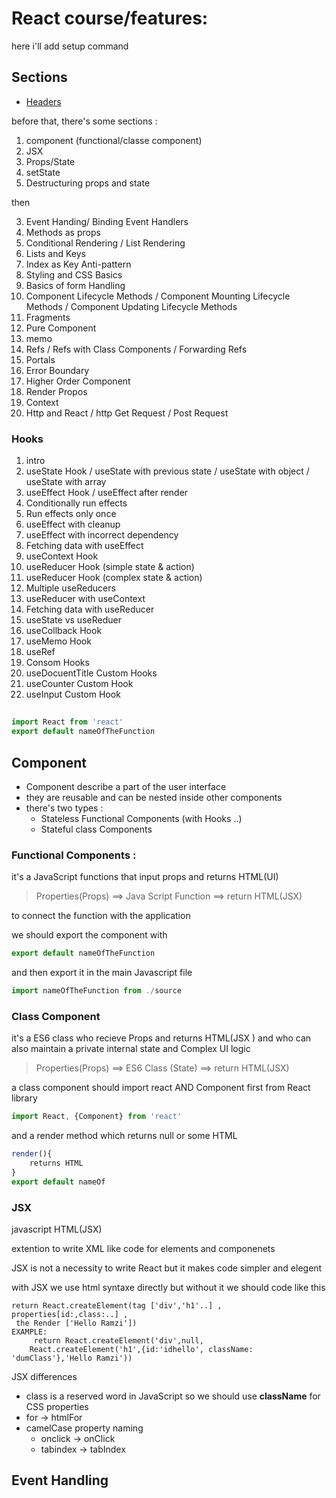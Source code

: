 # React course/features:
here i'll add setup command
## Sections
- [Headers](#linkheaders)

before that, there's some sections : 
1. component (functional/classe component)
2. JSX
3. Props/State
4. setState
5. Destructuring props and state

then

3. Event Handing/ Binding Event Handlers
7. Methods as props
2. Conditional Rendering / List Rendering
3. Lists and Keys 
2. Index as Key Anti-pattern
3. Styling and CSS Basics
5. Basics of form Handling
6. Component Lifecycle Methods / Component Mounting Lifecycle Methods / Component Updating Lifecycle Methods
6. Fragments 
8. Pure Component 
6. memo
3. Refs / Refs with Class Components / Forwarding Refs
5. Portals
6. Error Boundary
5. Higher Order Component 
5. Render Propos
5. Context
0. Http and React / http Get Request / Post Request
### Hooks
1. intro
2. useState Hook / useState with previous state / useState with object / useState with array
2. useEffect Hook / useEffect after render
5. Conditionally run effects 
5. Run effects only once
2. useEffect with cleanup
5. useEffect with incorrect dependency 
5. Fetching data with useEffect
3. useContext Hook
5. useReducer Hook (simple state & action)
2. useReducer Hook (complex state & action)
3. Multiple useReducers
5. useReducer with useContext
5. Fetching data with useReducer
5. useState vs useReduer
5. useCollback Hook
6. useMemo Hook
5. useRef
3. Consom Hooks
6. useDocuentTitle Custom Hooks
6. useCounter Custom Hook
5. useInput Custom Hook

## 
```javascript 
import React from 'react' 
export default nameOfTheFunction
```

## Component
- Component describe a part of the user interface 
- they are reusable and can be nested inside other components
- there's two types :
    - Stateless Functional Components (with Hooks ..)
    - Stateful class Components 

### Functional Components :
it's a JavaScript functions that input props and returns HTML(UI)

> Properties(Props) ==>   Java Script Function  ==> return HTML(JSX)

to connect the function with the application 

we should export the component with 
```javascript 
export default nameOfTheFunction
```
and then export it in the main Javascript file
```javascript 
import nameOfTheFunction from ./source
```
### Class Component 
it's a ES6 class who recieve Props and returns HTML(JSX
) and who can also maintain a private internal state and Complex UI logic

> Properties(Props) ==>   ES6 Class (State)  ==> return HTML(JSX)

a class component should import react AND Component first from React library
```javascript 
import React, {Component} from 'react'
```
and a render method which returns null or some HTML 
```javascript 
render(){
    returns HTML
}
export default nameOf
```
### JSX
javascript HTML(JSX) 

extention to write XML like code for elements and componenets 

JSX is not a necessity to write React but it makes code simpler and elegent

with JSX we use html syntaxe directly but without it we should code like this 
```
return React.createElement(tag ['div','h1'..] , properties[id:,class:..] ,
 the Render ['Hello Ramzi'])
EXAMPLE:
     return React.createElement('div',null,
    React.createElement('h1',{id:'idhello', className: 'dumClass'},'Hello Ramzi'))

```
JSX differences
- class is a reserved word in JavaScript so we should use **className** for CSS properties 
- for -> htmlFor
- camelCase property naming 
    - onclick -> onClick
    - tabindex -> tabIndex


## Event Handling
